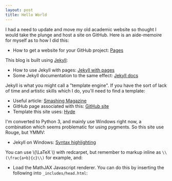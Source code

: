 ```yaml
---
layout: post
title: Hello World
---
```


I had a need to update and move my old academic website so thought I would take the plunge and host a site on GitHub.  Here is an aide-memoire for myself as to how I did this:

* How to get a website for your GitHub project: [Pages](https://pages.github.com/)

This blog is built using [Jekyll]():

* How to use Jekyll with pages: [Jekyll with pages](https://help.github.com/articles/using-jekyll-with-pages/)
* Some Jekyll documentation to the same effect: [Jekyll docs](http://jekyllrb.com/docs/github-pages/)

Jekyll is what you might call a "template engine".  If you have the sort of lack of time and
artistic skills which I do, you'll need to find a template:

* Useful article: [Smashing Magazine](http://www.smashingmagazine.com/2014/08/01/build-blog-jekyll-github-pages/)
* GitHub page associated with this: [GitHub site](https://github.com/barryclark/jekyll-now)
* Template this site uses: [Hyde](https://github.com/poole/hyde)

I'm converted to Python 3, and mainly use Windows right now, a combination which seems problematic for using pygments.  So this site use Rouge, but YMMV:

* Jekyll on Windows: [Syntax highlighting](https://github.com/juthilo/run-jekyll-on-windows/blob/gh-pages/3-syntax-highlighting.md)

You can use \\(\LaTeX \\) with redcarpet, but remember to markup inline as `\\(\frac{a+b}{c}\\)` for example, and:

* Load the MathJAX Javascript renderer.  You can do this by inserting the following into `_includes/head.html`:

